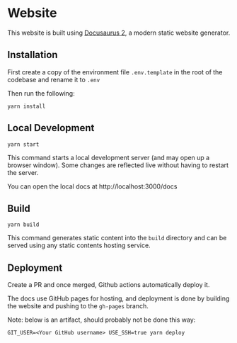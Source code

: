 # Website

This website is built using [Docusaurus 2](https://v2.docusaurus.io/), a modern static website generator.

## Installation

First create a copy of the environment file `.env.template` in the root of the codebase and rename it to `.env`

Then run the following:

```console
yarn install
```

## Local Development

```console
yarn start
```

This command starts a local development server (and may open up a browser window). Some changes are reflected live without having to restart the server.

You can open the local docs at http://localhost:3000/docs



## Build

```console
yarn build
```

This command generates static content into the `build` directory and can be served using any static contents hosting service.

## Deployment


Create a PR and once merged, Github actions automatically deploy it.

The docs use GitHub pages for hosting, and deployment is done by building the website and pushing to the `gh-pages` branch.

Note: below is an artifact, should probably not be done this way:

```console
GIT_USER=<Your GitHub username> USE_SSH=true yarn deploy
```

